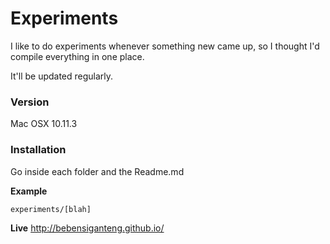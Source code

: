 # Experiments
I like to do experiments whenever something new came up, so I thought I'd compile everything in one place.

It'll be updated regularly.

### Version
Mac OSX 10.11.3

### Installation
Go inside each folder and  the Readme.md

**Example**
```sh
experiments/[blah]
```

**Live**
http://bebensiganteng.github.io/
